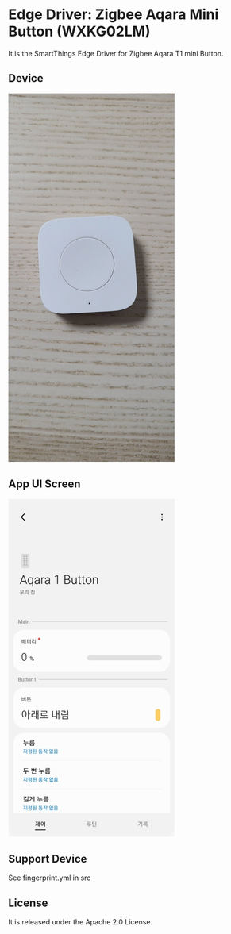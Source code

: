 # Edge Driver: Zigbee Aqara Mini Button (WXKG02LM)
It is the SmartThings Edge Driver for Zigbee Aqara T1 mini Button. 

## Device
![device](./readme_images/device1.jpg)

## App UI Screen
![ui](./readme_images/app1.jpg)

## Support Device
See fingerprint.yml in src

## License
It is released under the Apache 2.0 License.